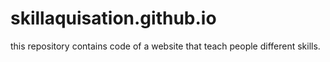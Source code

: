 # skillaquisation.github.io
this repository contains code of a website that teach people different skills.

